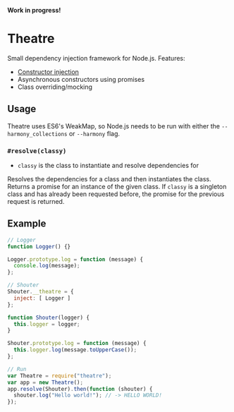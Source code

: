 __Work in progress!__

Theatre
=======

Small dependency injection framework for Node.js. Features:
  * [Constructor injection](http://en.wikipedia.org/wiki/Dependency_injection#Constructor_injection)
  * Asynchronous constructors using promises
  * Class overriding/mocking


## Usage
Theatre uses ES6's WeakMap, so Node.js needs to be run with either the `--harmony_collections` or `--harmony` flag.

### `#resolve(classy)`
  * `classy` is the class to instantiate and resolve dependencies for
  
Resolves the dependencies for a class and then instantiates the class. Returns a promise for an instance of the given class. If `classy` is a singleton class and has already been requested before, the promise for the previous request is returned.


## Example

```javascript
// Logger
function Logger() {}

Logger.prototype.log = function (message) {
  console.log(message);
};

// Shouter
Shouter.__theatre = {
  inject: [ Logger ]
};

function Shouter(logger) {
  this.logger = logger;
}

Shouter.prototype.log = function (message) {
  this.logger.log(message.toUpperCase());
};

// Run
var Theatre = require("theatre");
var app = new Theatre();
app.resolve(Shouter).then(function (shouter) {
  shouter.log("Hello world!"); // -> HELLO WORLD!
});
```
